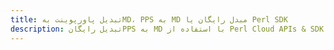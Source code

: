---title: تبدیل پاورپوینت بهMD، PPS به MD مبدل رایگان یا Perl SDKdescription: تبدیل رایگانPPS به MD با استفاده از Perl Cloud APIs & SDK. همچنین اسناد Microsoft PowerPoint را در Cloud ایجاد، ویرایش و رندر کنید.---